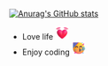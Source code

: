 [![Anurag's GitHub stats](https://github-readme-stats.vercel.app/api?username=KipSong)](https://github.com/anuraghazra/github-readme-stats)

- Love life   <img src="./src/assets/beating-heart.png" alt="Beating Heart" width="25" height="25" />
- Enjoy coding <img src="./src/assets/partying-face.png" alt="Partying Face" width="25" height="25" />

